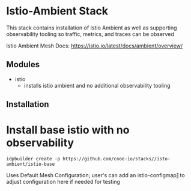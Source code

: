 # Istio-Ambient Stack

This stack contains installation of Istio Ambient as well as supporting observability tooling so traffic, metrics, and traces can be observed

Istio Ambient Mesh Docs: https://istio.io/latest/docs/ambient/overview/



## Modules
- istio
  - installs istio ambient and no additional observability tooling

## Installation

# Install base istio with no observability

`idpbuilder create -p https://github.com/cnoe-io/stacks//isto-ambient/istio-base`

Uses Default Mesh Configuration; user's can add an istio-configmap[1] to adjust configuration here if needed for testing 

[1]: https://istio.io/latest/docs/reference/config/istio.mesh.v1alpha1/